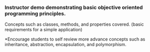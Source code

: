 ### Instructor demo demonstrating basic objective oriented programming principles. 
Concepts such as classes, methods, and properties covered. (basic requirements for a simple application)

*Encourage students to self review more advance concepts such as inheritance, abstraction, encapsulation, and polymorphism.
